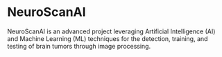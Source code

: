 # NeuroScanAI
NeuroScanAI is an advanced project leveraging Artificial Intelligence (AI) and Machine Learning (ML) techniques for the detection, training, and testing of brain tumors through image processing. 
